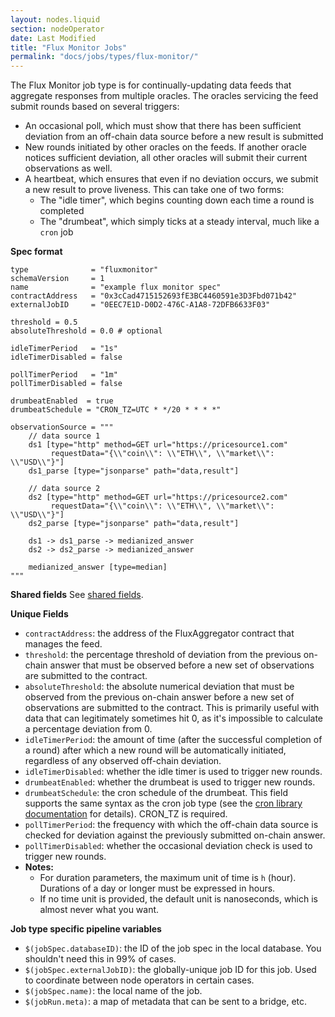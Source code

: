 ```yaml
---
layout: nodes.liquid
section: nodeOperator
date: Last Modified
title: "Flux Monitor Jobs"
permalink: "docs/jobs/types/flux-monitor/"
---
```


The Flux Monitor job type is for continually-updating data feeds that aggregate responses from multiple oracles. The oracles servicing the feed submit rounds based on several triggers:

- An occasional poll, which must show that there has been sufficient deviation from an off-chain data source before a new result is submitted
- New rounds initiated by other oracles on the feeds. If another oracle notices sufficient deviation, all other oracles will submit their current observations as well.
- A heartbeat, which ensures that even if no deviation occurs, we submit a new result to prove liveness. This can take one of two forms:
    - The "idle timer", which begins counting down each time a round is completed
    - The "drumbeat", which simply ticks at a steady interval, much like a `cron` job

**Spec format**

```jpv2
type              = "fluxmonitor"
schemaVersion     = 1
name              = "example flux monitor spec"
contractAddress   = "0x3cCad4715152693fE3BC4460591e3D3Fbd071b42"
externalJobID     = "0EEC7E1D-D0D2-476C-A1A8-72DFB6633F03"

threshold = 0.5
absoluteThreshold = 0.0 # optional

idleTimerPeriod   = "1s"
idleTimerDisabled = false

pollTimerPeriod   = "1m"
pollTimerDisabled = false

drumbeatEnabled  = true
drumbeatSchedule = "CRON_TZ=UTC * */20 * * * *"

observationSource = """
    // data source 1
    ds1 [type="http" method=GET url="https://pricesource1.com"
         requestData="{\\"coin\\": \\"ETH\\", \\"market\\": \\"USD\\"}"]
    ds1_parse [type="jsonparse" path="data,result"]

    // data source 2
    ds2 [type="http" method=GET url="https://pricesource2.com"
         requestData="{\\"coin\\": \\"ETH\\", \\"market\\": \\"USD\\"}"]
    ds2_parse [type="jsonparse" path="data,result"]

    ds1 -> ds1_parse -> medianized_answer
    ds2 -> ds2_parse -> medianized_answer

    medianized_answer [type=median]
"""
```

**Shared fields**
See [shared fields](/docs/jobs/#shared-fields).

**Unique Fields**

- `contractAddress`: the address of the FluxAggregator contract that manages the feed.
- `threshold`: the percentage threshold of deviation from the previous on-chain answer that must be observed before a new set of observations are submitted to the contract.
- `absoluteThreshold`: the absolute numerical deviation that must be observed from the previous on-chain answer before a new set of observations are submitted to the contract. This is primarily useful with data that can legitimately sometimes hit 0, as it's impossible to calculate a percentage deviation from 0.
- `idleTimerPeriod`: the amount of time (after the successful completion of a round) after which a new round will be automatically initiated, regardless of any observed off-chain deviation.
- `idleTimerDisabled`: whether the idle timer is used to trigger new rounds.
- `drumbeatEnabled`: whether the drumbeat is used to trigger new rounds.
- `drumbeatSchedule`: the cron schedule of the drumbeat. This field supports the same syntax as the cron job type (see the [cron library documentation](https://pkg.go.dev/github.com/robfig/cron?utm_source=godoc) for details). CRON_TZ is required.
- `pollTimerPeriod`: the frequency with which the off-chain data source is checked for deviation against the previously submitted on-chain answer.
- `pollTimerDisabled`: whether the occasional deviation check is used to trigger new rounds.
- **Notes:**
    - For duration parameters, the maximum unit of time is `h` (hour). Durations of a day or longer must be expressed in hours.
    - If no time unit is provided, the default unit is nanoseconds, which is almost never what you want.

**Job type specific pipeline variables**

- `$(jobSpec.databaseID)`: the ID of the job spec in the local database. You shouldn't need this in 99% of cases.
- `$(jobSpec.externalJobID)`: the globally-unique job ID for this job. Used to coordinate between node operators in certain cases.
- `$(jobSpec.name)`: the local name of the job.
- `$(jobRun.meta)`: a map of metadata that can be sent to a bridge, etc.
